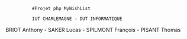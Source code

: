               #Projet php MyWishList
              
              IUT CHARLEMAGNE - DUT INFORMATIQUE

BRIOT Anthony - SAKER Lucas - SPILMONT François - PISANT Thomas


